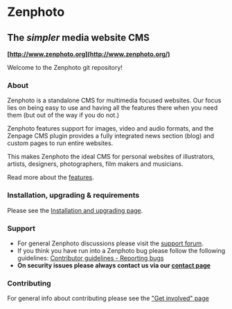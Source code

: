 Zenphoto
========
## The *simpler* media website CMS

**[http://www.zenphoto.org](http://www.zenphoto.org/)**

Welcome to the Zenphoto git repository!

### About

Zenphoto is a standalone CMS for multimedia focused websites. Our focus lies on being easy to use and having all the features there when you need them (but out of the way if you do not.)

Zenphoto features support for images, video and audio formats, and the Zenpage CMS plugin provides a fully integrated news section (blog) and custom pages to run entire websites.

This makes Zenphoto the ideal CMS for personal websites of illustrators, artists, designers, photographers, film makers and musicians.

Read more about the [features](http://www.zenphoto.org/news/features).

### Installation, upgrading & requirements

Please see the [Installation and upgrading page](http://www.zenphoto.org/news/installation-and-upgrading).


### Support

- For general Zenphoto discussions please visit the [support forum](www.zenphoto.org/support/).
- If you think you have run into a Zenphoto bug please follow the following guidelines:
[Contributor guidelines - Reporting bugs](http://www.zenphoto.org/news/general-contributor-guidelines#reporting-bugs)
- **On security issues please always contact us via our 
[contact page](http://www.zenphoto.org/pages/contact)**

### Contributing

For general info about contributing please see the ["Get involved" page](http://www.zenphoto.org/pages/get-involved)

